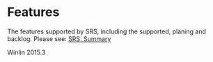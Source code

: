 # Features

The features supported by SRS, including the supported, planing and backlog. Please see: [SRS: Summary](https://github.com/winlinvip/simple-rtmp-server/tree/release2.0#summary)

Winlin 2015.3